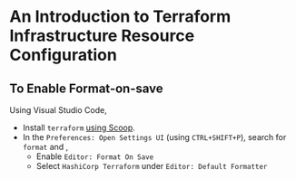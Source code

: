 # An Introduction to Terraform Infrastructure Resource Configuration

## To Enable Format-on-save

Using Visual Studio Code,

- Install `terraform` [using Scoop](https://scoop.sh/#/apps?q=terraform&id=4a095660e3400764ca6f0755bc5bda5f494f9ce7).
- In the `Preferences: Open Settings UI` (using `CTRL+SHIFT+P`), search for `format` and ,
  - Enable `Editor: Format On Save`
  - Select `HashiCorp Terraform` under `Editor: Default Formatter`
